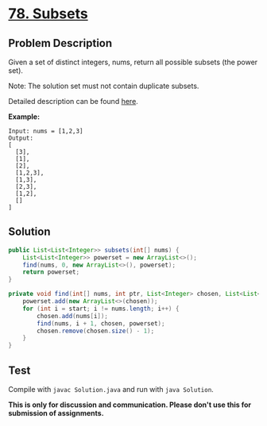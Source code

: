 # [78. Subsets][title]

## Problem Description

Given a set of distinct integers, nums, return all possible subsets (the power set).

Note: The solution set must not contain duplicate subsets.

Detailed description can be found [here][title].

**Example:**

```
Input: nums = [1,2,3]
Output:
[
  [3],
  [1],
  [2],
  [1,2,3],
  [1,3],
  [2,3],
  [1,2],
  []
]
```

## Solution

```java
public List<List<Integer>> subsets(int[] nums) {
    List<List<Integer>> powerset = new ArrayList<>();
    find(nums, 0, new ArrayList<>(), powerset);
    return powerset;
}

private void find(int[] nums, int ptr, List<Integer> chosen, List<List<Integer>> powerset) {
    powerset.add(new ArrayList<>(chosen));
    for (int i = start; i != nums.length; i++) {
        chosen.add(nums[i]);
        find(nums, i + 1, chosen, powerset);
        chosen.remove(chosen.size() - 1);
    }
}
```

## Test

Compile with `javac Solution.java` and run with `java Solution`.


**This is only for discussion and communication. Please don't use this for submission of assignments.**

[title]: https://leetcode.com/problems/subsets/